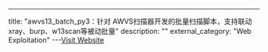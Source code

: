 ---
title: "awvs13_batch_py3：针对 AWVS扫描器开发的批量扫描脚本，支持联动xray、burp、w13scan等被动批量"
description: ""
external_category: "Web Exploitation"
---[Visit Website](https://github.com/test502git/awvs13_batch_py3)

